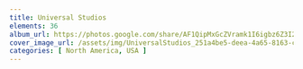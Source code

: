 ```yaml
---
title: Universal Studios
elements: 36
album_url: https://photos.google.com/share/AF1QipMxGcZVramk1I6igbz6Z3I2t3TvLaHOmvs7vyLAS109lwm7tGGLPb2o5YDiwero6w?key=MUJrTVJEbk9zZFlGSWhnQV8wM0p2d0VIdEdhOWF3
cover_image_url: /assets/img/UniversalStudios_251a4be5-deea-4a65-8163-c7b8891acbfd.jpg
categories: [ North America, USA ]
---
```

